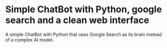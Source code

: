 # Simple ChatBot with Python, google search and a clean web interface

A simple ChatBot with Python that uses Google Search as its brain instead of a complex AI model.


